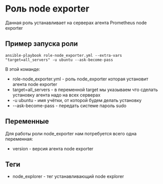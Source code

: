 Роль node exporter
=========

Данная роль устанавливает на серверах агента Prometheus node exporter


Пример запуска роли
-----------------

```ansible-playbook role-node_exporter.yml --extra-vars "target=all_servers" -u ubuntu --ask-become-pass```

В этой команде:

* role-node_exporter.yml - роль node_exporter которая установит агента node exporter
* target=all_servers - в переменной target мы указываем что сделать установку агента надо на всех серверах
* -u ubuntu - имя учётки, от которой будем делать установку
* --ask-become-pass - передать системе пароль sudo


Переменные
--------------

Для работы роли node_exporter нам потребуется всего одна переменная:

* version - версия агента node exporter


Теги
----------------

* node_explorer - тег устанавливающий node explorer

